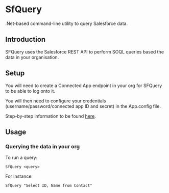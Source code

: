 # SfQuery

.Net-based command-line utility to query Salesforce data.

## Introduction

SFQuery uses the Salesforce REST API to perform SOQL queries based the data in your organisation.

## Setup

You will need to create a Connected App endpoint in your org for SFQuery to be able to log onto it.

You will then need to configure your credentials (username/password/connected app ID and secret) in the App.config file. 

Step-by-step information to be found [here](https://blog.mkorman.uk/integrating-net-and-salesforce-part-1-rest-api/).

## Usage


### Querying the data in your org

To run a query:

`SfQuery <query>`

For instance:

`SfQuery "Select ID, Name from Contact"`
